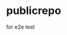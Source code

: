 # publicrepo
for e2e test



























































































































































































































































































































































































































































































































































































































































































































































































































































































































































































































































































































































































































































































































































































































































































































































































































































































































































































































































































































































































































































































































































































































































































































































































































































































































































































































































































































































































































































































































































































































































































































































































































































































































































































































































































































































